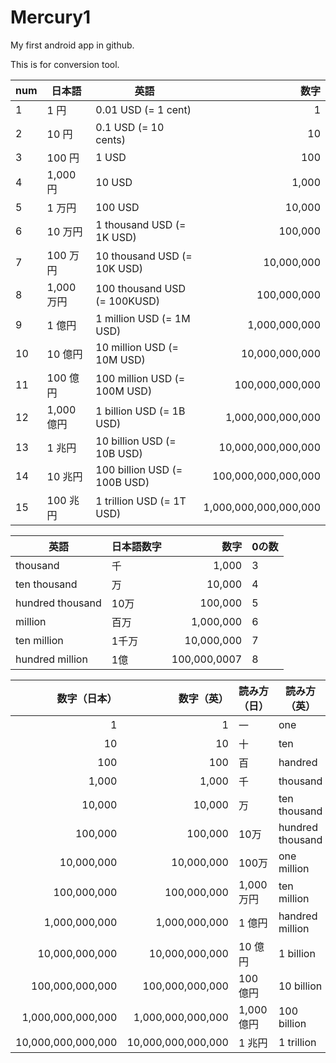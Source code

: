 # Mercury1

My first android app in github.

This is for conversion tool.


|num|日本語|英語|数字|
|-|-|-|-:|
|1| 1 円 |0.01 USD (= 1 cent)|1|
|2| 10 円 |0.1 USD (= 10 cents)|10|
|3|100 円 |1 USD |100|
|4| 1,000 円| 10 USD|1,000|
|5|1 万円 |100 USD|10,000|
|6| 10 万円 |1 thousand USD (= 1K USD)|100,000|
|7| 100 万円 |10 thousand USD (= 10K USD)|10,000,000|
|8| 1,000 万円| 100 thousand USD (= 100KUSD)|100,000,000|
|9| 1 億円 |1 million USD (= 1M USD)|1,000,000,000|
|10| 10 億円| 10 million USD (= 10M USD)|10,000,000,000|
|11| 100 億円| 100 million USD (= 100M USD)|100,000,000,000|
|12| 1,000 億円| 1 billion USD (= 1B USD)|1,000,000,000,000|
|13| 1 兆円| 10 billion USD (= 10B USD)|10,000,000,000,000|
|14| 10 兆円| 100 billion USD (= 100B USD)|100,000,000,000,000|
|15| 100 兆円| 1 trillion USD (= 1T USD)|1,000,000,000,000,000|


|英語|日本語数字|数字|0の数|
|-|-|-:|-|
|thousand|千|1,000|3|
|ten thousand|万|10,000|4|
|hundred thousand|10万|100,000|5|
|million|百万|1,000,000|6|
|ten million|1千万|10,000,000|7|
|hundred million|1億|100,000,0007|8|



| 数字（日本）       | 数字（英）         | 読み方（日） | 読み方（英）     |
|-------------------:|------------------:|--------------|------------------|
| 1                  | 1                  | 一           | one              |
| 10                 | 10                 | 十           | ten              |
| 100                | 100                | 百           | handred          |
| 1,000              | 1,000              | 千           | thousand         |
| 10,000             | 10,000             | 万           | ten thousand     |
| 100,000            | 100,000            | 10万         | hundred thousand |
| 10,000,000         | 10,000,000         | 100万        | one million      |
| 100,000,000        | 100,000,000        | 1,000 万円   | ten million      |
| 1,000,000,000      | 1,000,000,000      | 1 億円       | handred million  |
| 10,000,000,000     | 10,000,000,000     | 10 億円      | 1 billion        |
| 100,000,000,000    | 100,000,000,000    | 100 億円     | 10 billion       |
| 1,000,000,000,000  | 1,000,000,000,000  | 1,000 億円   | 100 billion      |
| 10,000,000,000,000 | 10,000,000,000,000 | 1 兆円       | 1 trillion       |
